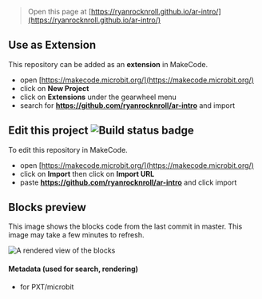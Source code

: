 
> Open this page at [https://ryanrocknroll.github.io/ar-intro/](https://ryanrocknroll.github.io/ar-intro/)

## Use as Extension

This repository can be added as an **extension** in MakeCode.

* open [https://makecode.microbit.org/](https://makecode.microbit.org/)
* click on **New Project**
* click on **Extensions** under the gearwheel menu
* search for **https://github.com/ryanrocknroll/ar-intro** and import

## Edit this project ![Build status badge](https://github.com/ryanrocknroll/ar-intro/workflows/MakeCode/badge.svg)

To edit this repository in MakeCode.

* open [https://makecode.microbit.org/](https://makecode.microbit.org/)
* click on **Import** then click on **Import URL**
* paste **https://github.com/ryanrocknroll/ar-intro** and click import

## Blocks preview

This image shows the blocks code from the last commit in master.
This image may take a few minutes to refresh.

![A rendered view of the blocks](https://github.com/ryanrocknroll/ar-intro/raw/master/.github/makecode/blocks.png)

#### Metadata (used for search, rendering)

* for PXT/microbit
<script src="https://makecode.com/gh-pages-embed.js"></script><script>makeCodeRender("{{ site.makecode.home_url }}", "{{ site.github.owner_name }}/{{ site.github.repository_name }}");</script>
